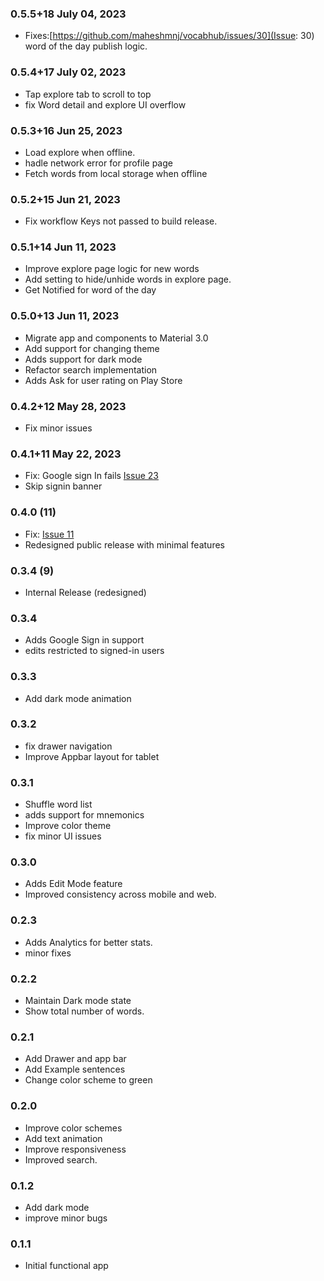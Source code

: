 ### 0.5.5+18 July 04, 2023

- Fixes:[https://github.com/maheshmnj/vocabhub/issues/30](Issue: 30) word of the day publish logic.

### 0.5.4+17 July 02, 2023

- Tap explore tab to scroll to top
- fix Word detail and explore UI overflow

### 0.5.3+16 Jun 25, 2023

- Load explore when offline.
- hadle network error for profile page
- Fetch words from local storage when offline

### 0.5.2+15 Jun 21, 2023

- Fix workflow Keys not passed to build release.

### 0.5.1+14 Jun 11, 2023

- Improve explore page logic for new words
- Add setting to hide/unhide words in explore page.
- Get Notified for word of the day

### 0.5.0+13 Jun 11, 2023

- Migrate app and components to Material 3.0
- Add support for changing theme
- Adds support for dark mode
- Refactor search implementation
- Adds Ask for user rating on Play Store

### 0.4.2+12 May 28, 2023

- Fix minor issues

### 0.4.1+11 May 22, 2023

- Fix: Google sign In fails [Issue 23](https://github.com/maheshmnj/vocabhub/issues/23)
- Skip signin banner

### 0.4.0 (11)

- Fix: [Issue 11](https://github.com/maheshmnj/vocabhub/issues/11)
- Redesigned public release with minimal features

### 0.3.4 (9)

- Internal Release (redesigned)

### 0.3.4

- Adds Google Sign in support
- edits restricted to signed-in users

### 0.3.3

- Add dark mode animation

### 0.3.2

- fix drawer navigation
- Improve Appbar layout for tablet

### 0.3.1

- Shuffle word list
- adds support for mnemonics
- Improve color theme
- fix minor UI issues

### 0.3.0

- Adds Edit Mode feature
- Improved consistency across mobile and web.

### 0.2.3

- Adds Analytics for better stats.
- minor fixes

### 0.2.2

- Maintain Dark mode state
- Show total number of words.

### 0.2.1

- Add Drawer and app bar
- Add Example sentences
- Change color scheme to green

### 0.2.0

- Improve color schemes
- Add text animation
- Improve responsiveness
- Improved search.

### 0.1.2

- Add dark mode
- improve minor bugs

### 0.1.1

- Initial functional app
